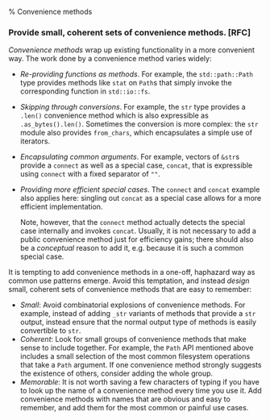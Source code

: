 % Convenience methods

### Provide small, coherent sets of convenience methods. **[RFC]**

_Convenience methods_ wrap up existing functionality in a more convenient
way. The work done by a convenience method varies widely:

* _Re-providing functions as methods_. For example, the `std::path::Path` type
  provides methods like `stat` on `Path`s that simply invoke the corresponding
  function in `std::io::fs`.
* _Skipping through conversions_. For example, the `str` type provides a
  `.len()` convenience method which is also expressible as `.as_bytes().len()`.
  Sometimes the conversion is more complex: the `str` module also provides
  `from_chars`, which encapsulates a simple use of iterators.
* _Encapsulating common arguments_. For example, vectors of `&str`s
  provide a `connect` as well as a special case, `concat`, that is expressible
  using `connect` with a fixed separator of `""`.
* _Providing more efficient special cases_. The `connect` and `concat` example
  also applies here: singling out `concat` as a special case allows for a more
  efficient implementation.

  Note, however, that the `connect` method actually detects the special case
  internally and invokes `concat`. Usually, it is not necessary to add a public
  convenience method just for efficiency gains; there should also be a
  _conceptual_ reason to add it, e.g. because it is such a common special case.

It is tempting to add convenience methods in a one-off, haphazard way as
common use patterns emerge. Avoid this temptation, and instead _design_ small,
coherent sets of convenience methods that are easy to remember:

* _Small_: Avoid combinatorial explosions of convenience methods. For example,
  instead of adding `_str` variants of methods that provide a `str` output,
  instead ensure that the normal output type of methods is easily convertible to
  `str`.
* _Coherent_: Look for small groups of convenience methods that make sense to
  include together. For example, the `Path` API mentioned above includes a small
  selection of the most common filesystem operations that take a `Path`
  argument.  If one convenience method strongly suggests the existence of others,
  consider adding the whole group.
* _Memorable_: It is not worth saving a few characters of typing if you have to
  look up the name of a convenience method every time you use it. Add
  convenience methods with names that are obvious and easy to remember, and add
  them for the most common or painful use cases.
